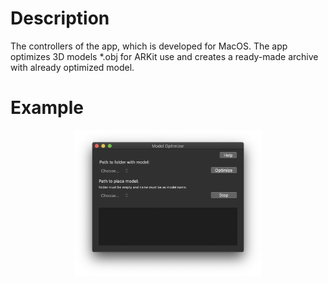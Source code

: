 # Description 

The controllers of the app, which is developed for MacOS.
The app optimizes 3D models *.obj for ARKit use and creates a ready-made archive with already optimized model.

 # Example 
 <p align="center"> 
     <img src=https://github.com/oleksandrharmash/macos-sample/blob/master/ImageApp.png width="300">
 </p>
 
